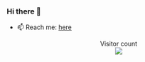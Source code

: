 
### Hi there 👋

- 📫 Reach me: [here](https://tonybenoy.com/)

<p align="center"> 
  Visitor count<br>
  <img src="https://arch.tonybenoy.com/counter.svg?" />
</p>


<!--
**tonybenoy/tonybenoy** is a ✨ _special_ ✨ repository because its `README.md` (this file) appears on your GitHub profile.

Here are some ideas to get you started:

- 🔭 I’m currently working on ...

- 👯 I’m looking to collaborate on ...
- 🤔 I’m looking for help with ...
- 💬 Ask me about ...
- 😄 Pronouns: ...
- ⚡ Fun fact: ...
-->
